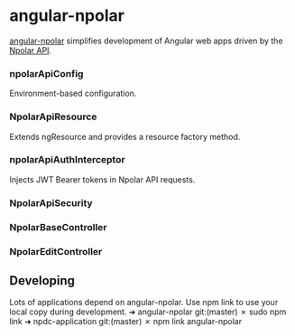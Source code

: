 # angular-npolar
 
[angular-npolar](https://github.com/npolar/angular-npolar) simplifies development of Angular web apps driven by the [Npolar API](http://api.npolar.no/).

### npolarApiConfig
Environment-based configuration.

### NpolarApiResource
Extends ngResource and provides a resource factory method. 

### npolarApiAuthInterceptor
Injects JWT Bearer tokens in Npolar API requests.

### NpolarApiSecurity

### NpolarBaseController

### NpolarEditController


## Developing
Lots of applications depend on angular-npolar. Use npm link to use your local copy during development.
➜  angular-npolar git:(master) ✗ sudo npm link
➜  npdc-application git:(master) ✗ npm link angular-npolar
